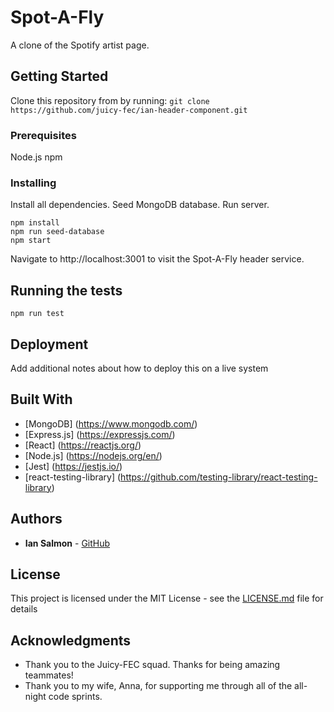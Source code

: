 # Spot-A-Fly

A clone of the Spotify artist page.

## Getting Started

Clone this repository from by running:
`git clone https://github.com/juicy-fec/ian-header-component.git`

### Prerequisites

Node.js
npm

### Installing

Install all dependencies.
Seed MongoDB database.
Run server.

```
npm install
npm run seed-database
npm start
```

Navigate to http://localhost:3001 to visit the Spot-A-Fly header service.

## Running the tests

`npm run test`

## Deployment

Add additional notes about how to deploy this on a live system

## Built With

* [MongoDB] (https://www.mongodb.com/)
* [Express.js] (https://expressjs.com/)
* [React] (https://reactjs.org/)
* [Node.js] (https://nodejs.org/en/)
* [Jest] (https://jestjs.io/)
* [react-testing-library] (https://github.com/testing-library/react-testing-library)

## Authors

* **Ian Salmon** - [GitHub](https://github.com/IanGSalmon)

## License

This project is licensed under the MIT License - see the [LICENSE.md](LICENSE.md) file for details

## Acknowledgments

* Thank you to the Juicy-FEC squad. Thanks for being amazing teammates!
* Thank you to my wife, Anna, for supporting me through all of the all-night code sprints.
